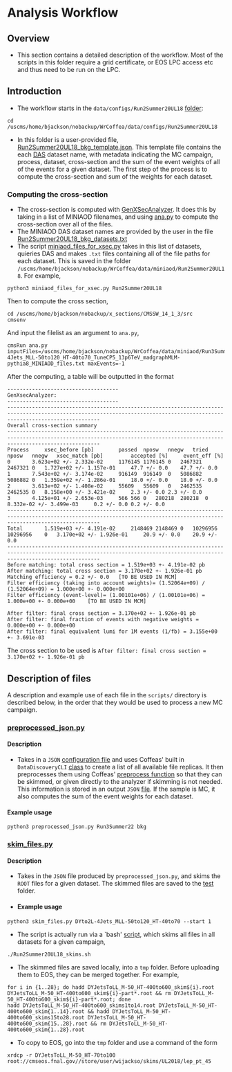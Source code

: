 # Analysis Workflow

## Overview
*	This section contains a detailed description of the workflow. Most of the scripts in this folder require a grid certificate, or EOS LPC access etc and thus need to be run on the LPC.

## Introduction
*	The workflow starts in the `data/configs/Run2Summer20UL18` [folder](https://github.com/UMN-CMS/WrCoffea/tree/main/data/configs/Run2Summer20UL18):
```
cd /uscms/home/bjackson/nobackup/WrCoffea/data/configs/Run2Summer20UL18
```
*	In this folder is a user-provided file, [Run2Summer20UL18_bkg_template.json](https://github.com/UMN-CMS/WrCoffea/blob/main/data/configs/Run2Summer20UL18/Run2Summer20UL18_bkg_template.json). This template file contains the each [DAS](https://cmsweb.cern.ch/das/) dataset name, with metadata indicating the MC campaign, process, dataset, cross-section and the sum of the event weights of all of the events for a given dataset. The first step of the process is to compute the cross-section and sum of the weights for each dataset.

### Computing the cross-section
*	The cross-section is computed with [GenXSecAnalyzer](https://twiki.cern.ch/twiki/bin/viewauth/CMS/HowToGenXSecAnalyzer). It does this by taking in a list of MINIAOD filenames, and using [ana.py](https://github.com/UMN-CMS/WrCoffea/blob/main/scripts/ana.py) to compute the cross-section over all of the files.
* The MINIAOD DAS dataset names are provided by the user in the file [Run2Summer20UL18_bkg_datasets.txt](https://github.com/UMN-CMS/WrCoffea/blob/main/data/miniaod/Run2Summer20UL18/Run2Summer20UL18_bkg_datasets.txt)
* The script [miniaod_files_for_xsec.py](https://github.com/UMN-CMS/WrCoffea/blob/main/scripts/miniaod_files_for_xsec.py) takes in this list of datasets, quieries DAS and makes `.txt` files containing all of the file paths for each dataset. This is saved in the folder `/uscms/home/bjackson/nobackup/WrCoffea/data/miniaod/Run2Summer20UL18`. For example,
```
python3 miniaod_files_for_xsec.py Run2Summer20UL18
```
Then to compute the cross section,
```
cd /uscms/home/bjackson/nobackup/x_sections/CMSSW_14_1_3/src
cmsenv
```
And input the filelist as an argument to `ana.py`,
```
cmsRun ana.py inputFiles=/uscms/home/bjackson/nobackup/WrCoffea/data/miniaod/Run3Summer22/DYto2L-4Jets_MLL-50to120_HT-40to70_TuneCP5_13p6TeV_madgraphMLM-pythia8_MINIAOD_files.txt maxEvents=-1
```
After the computing, a table will be outputted in the format
```
------------------------------------
GenXsecAnalyzer:
------------------------------------
-------------------------------------------------------------------------------------------------------------------------------------------------------------------------- 
Overall cross-section summary 
--------------------------------------------------------------------------------------------------------------------------------------------------------------------------
Process		xsec_before [pb]		passed	nposw	nnegw	tried	nposw	nnegw 	xsec_match [pb]			accepted [%]	 event_eff [%]
0		3.623e+02 +/- 2.332e-02		1176145	1176145	0	2467321	2467321	0	1.727e+02 +/- 1.157e-01		47.7 +/- 0.0	47.7 +/- 0.0
1		7.543e+02 +/- 3.174e-02		916149	916149	0	5086882	5086882	0	1.359e+02 +/- 1.286e-01		18.0 +/- 0.0	18.0 +/- 0.0
2		3.613e+02 +/- 1.408e-02		55609	55609	0	2462535	2462535	0	8.158e+00 +/- 3.421e-02		2.3 +/- 0.0	2.3 +/- 0.0
3		4.125e+01 +/- 2.653e-03		566	566	0	280218	280218	0	8.332e-02 +/- 3.499e-03		0.2 +/- 0.0	0.2 +/- 0.0
-------------------------------------------------------------------------------------------------------------------------------------------------------------------------- 
Total		1.519e+03 +/- 4.191e-02		2148469	2148469	0	10296956	10296956	0	3.170e+02 +/- 1.926e-01		20.9 +/- 0.0	20.9 +/- 0.0
--------------------------------------------------------------------------------------------------------------------------------------------------------------------------
Before matching: total cross section = 1.519e+03 +- 4.191e-02 pb
After matching: total cross section = 3.170e+02 +- 1.926e-01 pb
Matching efficiency = 0.2 +/- 0.0   [TO BE USED IN MCM]
Filter efficiency (taking into account weights)= (1.52064e+09) / (1.52064e+09) = 1.000e+00 +- 0.000e+00
Filter efficiency (event-level)= (1.00101e+06) / (1.00101e+06) = 1.000e+00 +- 0.000e+00    [TO BE USED IN MCM]

After filter: final cross section = 3.170e+02 +- 1.926e-01 pb
After filter: final fraction of events with negative weights = 0.000e+00 +- 0.000e+00
After filter: final equivalent lumi for 1M events (1/fb) = 3.155e+00 +- 3.691e-03
```
The cross section to be used is `After filter: final cross section = 3.170e+02 +- 1.926e-01 pb`
## Description of files
A description and example use of each file in the `scripts/` directory is described below, in the order that they would be used to process a new MC campaign.

### [preprocessed_json.py](https://github.com/UMN-CMS/WrCoffea/blob/simplify/scripts/preprocessed_json.py)
#### Description
* Takes in a `JSON` [configuration file](https://github.com/UMN-CMS/WrCoffea/blob/simplify/data/configs/Run3Summer22/Run3Summer22_bkg_cfg.json) and uses Coffeas' built in `DataDiscoveryCLI` [class](https://github.com/CoffeaTeam/coffea/blob/master/src/coffea/dataset_tools/dataset_query.py#L109) to create a list of all available file replicas. It then preprocesses them using Coffeas' [preprocess function](https://github.com/CoffeaTeam/coffea/blob/master/src/coffea/dataset_tools/preprocess.py#L253) so that they can be skimmed, or given directly to the analyzer if skimming is not needed. This information is stored in an output `JSON` [file](https://github.com/UMN-CMS/WrCoffea/blob/simplify/data/jsons/Run3Summer22/Run3Summer22_Bkg_Preprocessed.json). If the sample is MC, it also computes the sum of the event weights for each dataset.
#### Example usage
```
python3 preprocessed_json.py Run3Summer22 bkg
```

### [skim_files.py](https://github.com/UMN-CMS/WrCoffea/blob/simplify/scripts/skim_files.py)
#### Description
* Takes in the `JSON` file produced by `preprocessed_json.py`, and skims the `ROOT` files for a given dataset. The skimmed files are saved to the [test](https://github.com/UMN-CMS/WrCoffea/tree/simplify/test) folder. 
* #### Example usage
```
python3 skim_files.py DYto2L-4Jets_MLL-50to120_HT-40to70 --start 1
```
* The script is actually run via a `bash' [script](https://github.com/UMN-CMS/WrCoffea/blob/simplify/scripts/Run3Summer22_skims.sh), which skims all files in all datasets for a given campaign,
```
./Run2Summer20UL18_skims.sh
```
* The skimmed files are saved locally, into a `tmp` folder. Before uploading them to EOS, they can be merged together. For example,
```
for i in {1..28}; do hadd DYJetsToLL_M-50_HT-400to600_skim${i}.root DYJetsToLL_M-50_HT-400to600_skim${i}-part*.root && rm DYJetsToLL_M-50_HT-400to600_skim${i}-part*.root; done
hadd DYJetsToLL_M-50_HT-400to600_skims1to14.root DYJetsToLL_M-50_HT-400to600_skim{1..14}.root && hadd DYJetsToLL_M-50_HT-400to600_skims15to28.root DYJetsToLL_M-50_HT-400to600_skim{15..28}.root && rm DYJetsToLL_M-50_HT-400to600_skim{1..28}.root
```
* To copy to EOS, go into the `tmp` folder and use a command of the form
```
xrdcp -r DYJetsToLL_M-50_HT-70to100 root://cmseos.fnal.gov//store/user/wijackso/skims/UL2018/lep_pt_45
```
